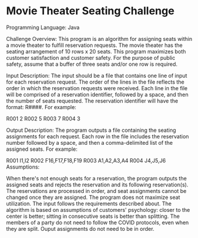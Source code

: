 # Movie Theater Seating Challenge
Programming Language: Java

Challenge Overview:
This program is an algorithm for assigning seats within a movie theater to fulfill reservation requests. The movie theater has the seating arrangement of 10 rows x 20 seats. This program maximizes both customer satisfaction and customer safety. For the purpose of public safety, assume that a buffer of three seats and/or one row is required.

Input Description:
The input should be a file that contains one line of input for each reservation request. The order of the lines in the file reflects the order in which the reservation requests were received. Each line in the file will be comprised of a reservation identifier, followed by a space, and then the number of seats requested. The reservation identifier will have the format: R####. For example:

R001 2
R002 5
R003 7
R004 3

Output Description:
The program outputs a file containing the seating assignments for each request. Each row in the file includes the reservation number followed by a space, and then a comma-delimited list of the assigned seats. For example:

R001 I1,I2
R002 F16,F17,F18,F19
R003 A1,A2,A3,A4
R004 J4,J5,J6
Assumptions:

When there's not enough seats for a reservation, the program outputs the assigned seats and rejects the reservation and its following reservation(s).
The reservations are processed in order, and seat assignments cannot be changed once they are assigned.
The program does not maximize seat utilization.
The input follows the requirements described about.
The algorithm is based on assumptions of customers' psychology: closer to the center is better; sitting in consecutive seats is better than splitting.
The members of a party do not need to follow the COVID protocols, even when they are split.
Ouput assignments do not need to be in  order.



